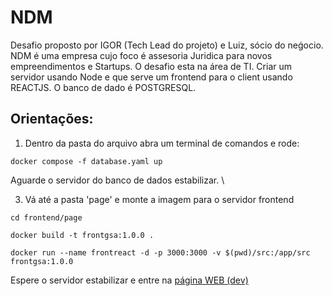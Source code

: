 # NDM
Desafio proposto por IGOR (Tech Lead do projeto) e Luiz, sócio do neǵocio. NDM é uma empresa cujo foco é assesoria Juridica para novos empreendimentos e Startups. O desafio esta na área de TI. Criar um servidor usando Node e que serve um frontend para o client usando REACTJS. O banco de dado é POSTGRESQL.

## Orientações:
1) Dentro da pasta do arquivo abra um terminal de comandos e rode:
~~~
docker compose -f database.yaml up
~~~
Aguarde o servidor do banco de dados estabilizar. \

3) Vá até a pasta 'page' e monte a imagem para o servidor frontend
~~~
cd frontend/page
~~~
~~~
docker build -t frontgsa:1.0.0 .
~~~
~~~
docker run --name frontreact -d -p 3000:3000 -v $(pwd)/src:/app/src frontgsa:1.0.0
~~~
Espere o servidor estabilizar e entre na [página WEB (dev)](http://localhost:3000/)
